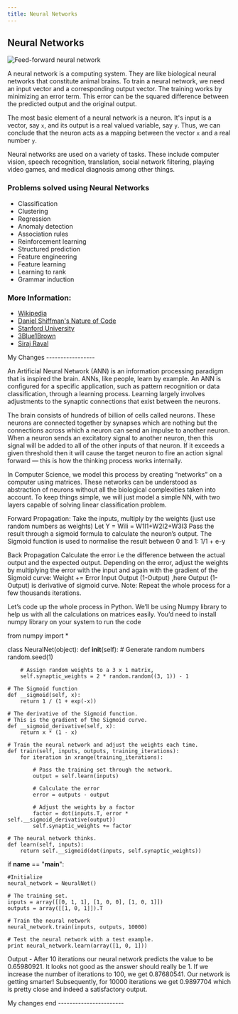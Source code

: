 ```yaml
---
title: Neural Networks
---
```

## Neural Networks
![Feed-forward neural network](http://ufldl.stanford.edu/tutorial/images/SingleNeuron.png)

A neural network is a computing system. They are like biological neural networks that constitute animal brains. 
To train  a neural network, we need an input vector and a corresponding output vector.
The training works by minimizing an error term. This error can be the squared difference between the predicted output and the original output.

The most basic element of a neural network is a neuron. It's input is a vector, say `x`, and its output is a real valued variable, say `y`. Thus, we can conclude that the neuron acts as a mapping between the vector `x` and a real number `y`.

Neural networks are used on a variety of tasks. These include computer vision, speech recognition, translation, social network filtering, playing video games, and medical diagnosis among other things.

### Problems solved using Neural Networks
- Classification
- Clustering
- Regression
- Anomaly detection 
- Association rules 
- Reinforcement learning 
- Structured prediction 
- Feature engineering 
- Feature learning 
- Learning to rank
- Grammar induction

### More Information:
- <a href=' https://en.wikipedia.org/wiki/Artificial_neural_network#Components_of_an_artificial_neural_network ' target='_blank' rel='nofollow'>Wikipedia</a>
- <a href='http://natureofcode.com/book/chapter-10-neural-networks/' target='_blank' rel='nofollow'>Daniel Shiffman's Nature of Code</a>
- <a href='http://ufldl.stanford.edu/tutorial/supervised/MultiLayerNeuralNetworks/' target='_blank' rel='nofollow'>Stanford University</a>
- <a href='https://youtu.be/aircAruvnKk' target='_blank' rel='nofollow'>3Blue1Brown</a>
- <a href='https://youtu.be/h3l4qz76JhQ' target='_blank' rel='nofollow'>Siraj Raval</a>

My Changes  -----------------

An Artificial Neural Network (ANN) is an information processing paradigm that is inspired the brain. ANNs, like people, learn by example. An ANN is configured for a specific application, such as pattern recognition or data classification, through a learning process. Learning largely involves adjustments to the synaptic connections that exist between the neurons.

The brain consists of hundreds of billion of cells called neurons. These neurons are connected together by synapses which are nothing but the connections across which a neuron can send an impulse to another neuron. When a neuron sends an excitatory signal to another neuron, then this signal will be added to all of the other inputs of that neuron. If it exceeds a given threshold then it will cause the target neuron to fire an action signal forward — this is how the thinking process works internally.

In Computer Science, we model this process by creating “networks” on a computer using matrices. These networks can be understood as abstraction of neurons without all the biological complexities taken into account. To keep things simple, we will just model a simple NN, with two layers capable of solving linear classification problem.

Forward Propagation:
Take the inputs, multiply by the weights (just use random numbers as weights)
Let Y = WiIi = W1I1+W2I2+W3I3
Pass the result through a sigmoid formula to calculate the neuron’s output. The Sigmoid function is used to normalise the result between 0 and 1:
1/1 + e-y

Back Propagation
Calculate the error i.e the difference between the actual output and the expected output. Depending on the error, adjust the weights by multiplying the error with the input and again with the gradient of the Sigmoid curve:
Weight += Error Input Output (1-Output) ,here Output (1-Output) is derivative of sigmoid curve.
Note: Repeat the whole process for a few thousands iterations.

Let’s code up the whole process in Python. We’ll be using Numpy library to help us with all the calculations on matrices easily. You’d need to install numpy library on your system to run the code

from numpy import *
 
class NeuralNet(object):
    def __init__(self):
        # Generate random numbers
        random.seed(1)
 
        # Assign random weights to a 3 x 1 matrix,
        self.synaptic_weights = 2 * random.random((3, 1)) - 1
 
    # The Sigmoid function
    def __sigmoid(self, x):
        return 1 / (1 + exp(-x))
 
    # The derivative of the Sigmoid function.
    # This is the gradient of the Sigmoid curve.
    def __sigmoid_derivative(self, x):
        return x * (1 - x)
 
    # Train the neural network and adjust the weights each time.
    def train(self, inputs, outputs, training_iterations):
        for iteration in xrange(training_iterations):
 
            # Pass the training set through the network.
            output = self.learn(inputs)
 
            # Calculate the error
            error = outputs - output
 
            # Adjust the weights by a factor
            factor = dot(inputs.T, error * self.__sigmoid_derivative(output))
            self.synaptic_weights += factor
 
    # The neural network thinks.
    def learn(self, inputs):
        return self.__sigmoid(dot(inputs, self.synaptic_weights))
 
if __name__ == "__main__":
 
    #Initialize
    neural_network = NeuralNet()
 
    # The training set.
    inputs = array([[0, 1, 1], [1, 0, 0], [1, 0, 1]])
    outputs = array([[1, 0, 1]]).T
 
    # Train the neural network
    neural_network.train(inputs, outputs, 10000)
 
    # Test the neural network with a test example.
    print neural_network.learn(array([1, 0, 1]))
    
Output - 
After 10 iterations our neural network predicts the value to be 0.65980921.  It looks not good as the answer should really be 1. If we increase the number of iterations to 100, we get 0.87680541. Our network is getting smarter! Subsequently, for 10000 iterations we get 0.9897704 which is pretty close and indeed a satisfactory output.

My changes end -----------------------
